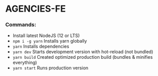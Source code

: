 # AGENCIES-FE
### Commands:
- Install latest NodeJS (12 or LTS)
- ``` npm i -g yarn ``` Installs yarn globally
- ``` yarn ``` Installs dependencies
- ``` yarn dev ``` Starts development version with hot-reload (not bundled)
- ``` yarn build ``` Created optimized production build (bundles & minifies everything)
- ``` yarn start ``` Runs production version
